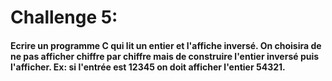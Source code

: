 # Challenge 5:

#### Ecrire un programme C qui lit un entier et l'affiche inversé. On choisira de ne pas afficher chiffre par chiffre mais de construire l'entier inversé puis l'afficher. Ex: si l'entrée est 12345 on doit afficher l'entier 54321.